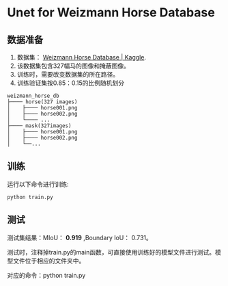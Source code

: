 # Unet for Weizmann Horse Database

## 数据准备

1. 数据集： [Weizmann Horse Database | Kaggle](https://www.kaggle.com/datasets/ztaihong/weizmann-horse-database/metadata).
2. 该数据集包含327幅马的图像和掩蔽图像。
3. 训练时，需要改变数据集的所在路径。
4. 训练验证集按0.85：0.15的比例随机划分

```
weizmann_horse_db
├──── horse(327 images)
│    ├──── horse001.png
│    ├──── horse002.png
│    └──── ...
├──── mask(327images)
│    ├──── horse001.png
│    ├──── horse002.png
│    └──...
```

## 训练

运行以下命令进行训练:

```
python train.py
```



## 测试

测试集结果：MIoU： **0.919**  ,Boundary IoU： 0.731。

测试时，注释掉train.py的main函数，可直接使用训练好的模型文件进行测试。模型文件位于相应的文件夹中。

对应的命令：python train.py

